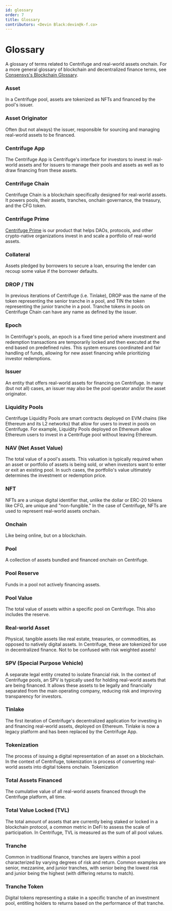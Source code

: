 ```yaml
---
id: glossary
order: 7
title: Glossary
contributors: <Devin Black:devin@k-f.co>
---
```


# Glossary

A glossary of terms related to Centrifuge and real-world assets onchain. For a more general glossary of blockchain and decentralized finance terms, see [Consensys's Blockchain Glossary](https://consensys.io/knowledge-base/a-blockchain-glossary-for-beginners).

### Asset

In a Centrifuge pool, assets are tokenized as NFTs and financed by the pool's issuer.

### Asset Originator

Often (but not always) the issuer, responsible for sourcing and managing real-world assets to be financed.

### Centrifuge App

The Centrifuge App is Centrifuge's interface for investors to invest in real-world assets and for issuers to manage their pools and assets as well as to draw financing from these assets.

### Centrifuge Chain

Centrifuge Chain is a blockchain specifically designed for real-world assets. It powers pools, their assets, tranches, onchain governance, the treasury, and the CFG token.

### Centrifuge Prime

[Centrifuge Prime](https://centrifuge.io/prime/) is our product that helps DAOs, protocols, and other crypto-native organizations invest in and scale a portfolio of real-world assets.

### Collateral

Assets pledged by borrowers to secure a loan, ensuring the lender can recoup some value if the borrower defaults.

### DROP / TIN

In previous iterations of Centrifuge (i.e. Tinlake), DROP was the name of the token representing the senior tranche in a pool, and TIN the token representing the junior tranche in a pool. Tranche tokens in pools on Centrifuge Chain can have any name as defined by the issuer.

### Epoch

In Centrifuge's pools, an epoch is a fixed time period where investment and redemption transactions are temporarily locked and then executed at the end based on predefined rules. This system ensures coordinated and fair handling of funds, allowing for new asset financing while prioritizing investor redemptions.

### Issuer

An entity that offers real-world assets for financing on Centrifuge. In many (but not all) cases, an issuer may also be the pool operator and/or the asset originator.

### Liquidity Pools

Centrifuge Liquidity Pools are smart contracts deployed on EVM chains (like Ethereum and its L2 networks) that allow for users to invest in pools on Centrifuge. For example, Liquidity Pools deployed on Ethereum allow Ethereum users to invest in a Centrifuge pool without leaving Ethereum.

### NAV (Net Asset Value)

The total value of a pool's assets. This valuation is typically required when an asset or portfolio of assets is being sold, or when investors want to enter or exit an existing pool. In such cases, the portfolio's value ultimately determines the investment or redemption price.

### NFT

NFTs are a unique digital identifier that, unlike the dollar or ERC-20 tokens like CFG, are unique and "non-fungible." In the case of Centrifuge, NFTs are used to represent real-world assets onchain.

### Onchain

Like being online, but on a blockchain.

### Pool

A collection of assets bundled and financed onchain on Centrifuge.

### Pool Reserve

Funds in a pool not actively financing assets.

### Pool Value

The total value of assets within a specific pool on Centrifuge. This also includes the reserve.

### Real-world Asset

Physical, tangible assets like real estate, treasuries, or commodities, as opposed to natively digital assets. In Centrifuge, these are tokenized for use in decentralized finance. Not to be confused with risk weighted assets!

### SPV (Special Purpose Vehicle)

A separate legal entity created to isolate financial risk. In the context of Centrifuge pools, an SPV is typically used for holding real-world assets that are being financed. It allows these assets to be legally and financially separated from the main operating company, reducing risk and improving transparency for investors.

### Tinlake

The first iteration of Centrifuge's decentralized application for investing in and financing real-world assets, deployed on Ethereum. Tinlake is now a legacy platform and has been replaced by the Centrifuge App.

### Tokenization

The process of issuing a digital representation of an asset on a blockchain. In the context of Centrifuge, tokenization is process of converting real-world assets into digital tokens onchain. Tokenization

### Total Assets Financed

The cumulative value of all real-world assets financed through the Centrifuge platform, all time.

### Total Value Locked (TVL)

The total amount of assets that are currently being staked or locked in a blockchain protocol, a common metric in DeFi to assess the scale of participation. In Centrifuge, TVL is measured as the sum of all pool values.

### Tranche

Common in traditional finance, tranches are layers within a pool characterized by varying degrees of risk and return. Common examples are senior, mezzanine, and junior tranches, with senior being the lowest risk and junior being the highest (with differing returns to match).

### Tranche Token

Digital tokens representing a stake in a specific tranche of an investment pool, entitling holders to returns based on the performance of that tranche.
